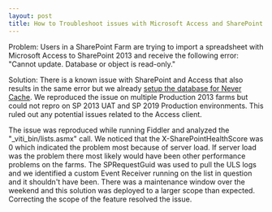 ```yaml
---
layout: post
title: How to Troubleshoot issues with Microsoft Access and SharePoint
---
```



Problem: Users in a SharePoint Farm are trying to import a spreadsheet with Microsoft Access to SharePoint 2013 and receive the following error: "Cannot update. Database or object is read-only."

Solution: There is a known issue with SharePoint and Access that also results in the same error but we already <a href="https://docs.microsoft.com/en-us/office/troubleshoot/access/access-linked-table-return-deleted">setup the database for Never Cache</a>.  We reproduced the issue on multiple Production 2013 farms but could not repro on SP 2013 UAT and SP 2019 Production environments.  This ruled out any potential issues related to the Access client.  

The issue was reproduced while running Fiddler and analyzed the "_viti_bin/lists.asmx" call.  We noticed that the X-SharePointHealthScore was 0 which indicated the problem most because of server load.  If server load was the problem there most likely would have been other performance problems on the farms.  The SPRequestGuid was used to pull the ULS logs and we identified a custom Event Receiver running on the list in question and it shouldn't have been.  There was a maintenance window over the weekend and this solution was deployed to a larger scope than expected.  Correcting the scope of the feature resolved the issue.